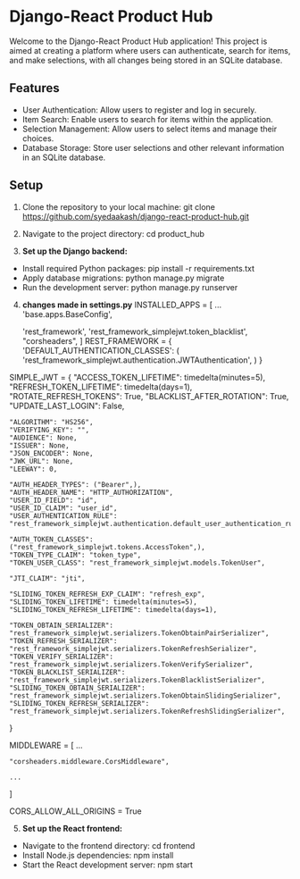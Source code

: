 # Django-React Product Hub

Welcome to the Django-React Product Hub application! This project is aimed at creating a platform where users can authenticate,
search for items, and make selections, with all changes being stored in an SQLite database.

## Features

- User Authentication: Allow users to register and log in securely.
- Item Search: Enable users to search for items within the application.
- Selection Management: Allow users to select items and manage their choices.
- Database Storage: Store user selections and other relevant information in an SQLite database.

## Setup

1. Clone the repository to your local machine:
    git clone https://github.com/syedaakash/django-react-product-hub.git
   
3. Navigate to the project directory:
    cd product_hub
   
4. **Set up the Django backend:**
  - Install required Python packages:
     pip install -r requirements.txt
  - Apply database migrations:
    python manage.py migrate
  - Run the development server:
    python manage.py runserver
    
4. **changes made in settings.py**
    INSTALLED_APPS = [
    ...
    'base.apps.BaseConfig',

    'rest_framework',
    'rest_framework_simplejwt.token_blacklist',
    "corsheaders",
]
REST_FRAMEWORK = {
    'DEFAULT_AUTHENTICATION_CLASSES': (
        'rest_framework_simplejwt.authentication.JWTAuthentication',
    )
}

SIMPLE_JWT = {
    "ACCESS_TOKEN_LIFETIME": timedelta(minutes=5),
    "REFRESH_TOKEN_LIFETIME": timedelta(days=1),
    "ROTATE_REFRESH_TOKENS": True,
    "BLACKLIST_AFTER_ROTATION": True,
    "UPDATE_LAST_LOGIN": False,

    "ALGORITHM": "HS256",
    "VERIFYING_KEY": "",
    "AUDIENCE": None,
    "ISSUER": None,
    "JSON_ENCODER": None,
    "JWK_URL": None,
    "LEEWAY": 0,

    "AUTH_HEADER_TYPES": ("Bearer",),
    "AUTH_HEADER_NAME": "HTTP_AUTHORIZATION",
    "USER_ID_FIELD": "id",
    "USER_ID_CLAIM": "user_id",
    "USER_AUTHENTICATION_RULE": "rest_framework_simplejwt.authentication.default_user_authentication_rule",

    "AUTH_TOKEN_CLASSES": ("rest_framework_simplejwt.tokens.AccessToken",),
    "TOKEN_TYPE_CLAIM": "token_type",
    "TOKEN_USER_CLASS": "rest_framework_simplejwt.models.TokenUser",

    "JTI_CLAIM": "jti",

    "SLIDING_TOKEN_REFRESH_EXP_CLAIM": "refresh_exp",
    "SLIDING_TOKEN_LIFETIME": timedelta(minutes=5),
    "SLIDING_TOKEN_REFRESH_LIFETIME": timedelta(days=1),

    "TOKEN_OBTAIN_SERIALIZER": "rest_framework_simplejwt.serializers.TokenObtainPairSerializer",
    "TOKEN_REFRESH_SERIALIZER": "rest_framework_simplejwt.serializers.TokenRefreshSerializer",
    "TOKEN_VERIFY_SERIALIZER": "rest_framework_simplejwt.serializers.TokenVerifySerializer",
    "TOKEN_BLACKLIST_SERIALIZER": "rest_framework_simplejwt.serializers.TokenBlacklistSerializer",
    "SLIDING_TOKEN_OBTAIN_SERIALIZER": "rest_framework_simplejwt.serializers.TokenObtainSlidingSerializer",
    "SLIDING_TOKEN_REFRESH_SERIALIZER": "rest_framework_simplejwt.serializers.TokenRefreshSlidingSerializer",
}

MIDDLEWARE = [
    ...

    "corsheaders.middleware.CorsMiddleware",

    ...
]

CORS_ALLOW_ALL_ORIGINS = True


5. **Set up the React frontend:**
  - Navigate to the frontend directory:
    cd frontend
  - Install Node.js dependencies:
    npm install
  - Start the React development server:
    npm start
    
